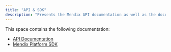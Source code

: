```yaml
---
title: "API & SDK"
description: "Presents the Mendix API documentation as well as the documentation for the Mendix platform SDK."
---
```


This space contains the following documentation:

* [API Documentation](apidocs)
* [Mendix Platform SDK](mxsdk)
